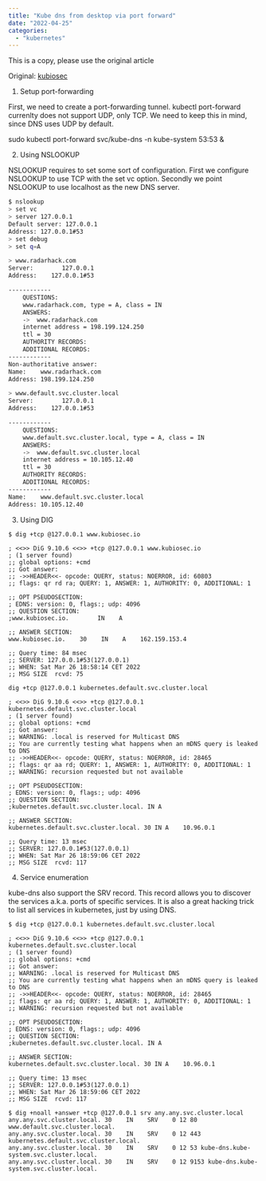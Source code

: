 ```yaml
---
title: "Kube dns from desktop via port forward"
date: "2022-04-25"
categories: 
  - "kubernetes"
---
```


This is a copy, please use the original article

Original: [kubiosec](https://blog.kubiosec.io/accessing-kube-dns-from-your-desktop)

1. Setup port-forwarding

First, we need to create a port-forwarding tunnel. kubectl port-forward currenlty does not support UDP, only TCP. We need to keep this in mind, since DNS uses UDP by default.

sudo kubectl port-forward svc/kube-dns -n kube-system 53:53 &

2. Using NSLOOKUP

NSLOOKUP requires to set some sort of configuration. First we configure NSLOOKUP to use TCP with the set vc option. Secondly we point NSLOOKUP to use localhost as the new DNS server.

```bash
$ nslookup
> set vc
> server 127.0.0.1
Default server: 127.0.0.1
Address: 127.0.0.1#53
> set debug
> set q=A

> www.radarhack.com
Server:        127.0.0.1
Address:    127.0.0.1#53

------------
    QUESTIONS:
    www.radarhack.com, type = A, class = IN
    ANSWERS:
    ->  www.radarhack.com
    internet address = 198.199.124.250
    ttl = 30
    AUTHORITY RECORDS:
    ADDITIONAL RECORDS:
------------
Non-authoritative answer:
Name:    www.radarhack.com
Address: 198.199.124.250

> www.default.svc.cluster.local
Server:        127.0.0.1
Address:    127.0.0.1#53

------------
    QUESTIONS:
    www.default.svc.cluster.local, type = A, class = IN
    ANSWERS:
    ->  www.default.svc.cluster.local
    internet address = 10.105.12.40
    ttl = 30
    AUTHORITY RECORDS:
    ADDITIONAL RECORDS:
------------
Name:    www.default.svc.cluster.local
Address: 10.105.12.40
```

3. Using DIG

```shell
$ dig +tcp @127.0.0.1 www.kubiosec.io

; <<>> DiG 9.10.6 <<>> +tcp @127.0.0.1 www.kubiosec.io
; (1 server found)
;; global options: +cmd
;; Got answer:
;; ->>HEADER<<- opcode: QUERY, status: NOERROR, id: 60803
;; flags: qr rd ra; QUERY: 1, ANSWER: 1, AUTHORITY: 0, ADDITIONAL: 1

;; OPT PSEUDOSECTION:
; EDNS: version: 0, flags:; udp: 4096
;; QUESTION SECTION:
;www.kubiosec.io.        IN    A

;; ANSWER SECTION:
www.kubiosec.io.    30    IN    A    162.159.153.4

;; Query time: 84 msec
;; SERVER: 127.0.0.1#53(127.0.0.1)
;; WHEN: Sat Mar 26 18:58:14 CET 2022
;; MSG SIZE  rcvd: 75

dig +tcp @127.0.0.1 kubernetes.default.svc.cluster.local

; <<>> DiG 9.10.6 <<>> +tcp @127.0.0.1 kubernetes.default.svc.cluster.local
; (1 server found)
;; global options: +cmd
;; Got answer:
;; WARNING: .local is reserved for Multicast DNS
;; You are currently testing what happens when an mDNS query is leaked to DNS
;; ->>HEADER<<- opcode: QUERY, status: NOERROR, id: 28465
;; flags: qr aa rd; QUERY: 1, ANSWER: 1, AUTHORITY: 0, ADDITIONAL: 1
;; WARNING: recursion requested but not available

;; OPT PSEUDOSECTION:
; EDNS: version: 0, flags:; udp: 4096
;; QUESTION SECTION:
;kubernetes.default.svc.cluster.local. IN A

;; ANSWER SECTION:
kubernetes.default.svc.cluster.local. 30 IN A    10.96.0.1

;; Query time: 13 msec
;; SERVER: 127.0.0.1#53(127.0.0.1)
;; WHEN: Sat Mar 26 18:59:06 CET 2022
;; MSG SIZE  rcvd: 117
```

4. Service enumeration

kube-dns also support the SRV record. This record allows you to discover the services a.k.a. ports of specific services. It is also a great hacking trick to list all services in kubernetes, just by using DNS.

```shell
$ dig +tcp @127.0.0.1 kubernetes.default.svc.cluster.local

; <<>> DiG 9.10.6 <<>> +tcp @127.0.0.1 kubernetes.default.svc.cluster.local
; (1 server found)
;; global options: +cmd
;; Got answer:
;; WARNING: .local is reserved for Multicast DNS
;; You are currently testing what happens when an mDNS query is leaked to DNS
;; ->>HEADER<<- opcode: QUERY, status: NOERROR, id: 28465
;; flags: qr aa rd; QUERY: 1, ANSWER: 1, AUTHORITY: 0, ADDITIONAL: 1
;; WARNING: recursion requested but not available

;; OPT PSEUDOSECTION:
; EDNS: version: 0, flags:; udp: 4096
;; QUESTION SECTION:
;kubernetes.default.svc.cluster.local. IN A

;; ANSWER SECTION:
kubernetes.default.svc.cluster.local. 30 IN A    10.96.0.1

;; Query time: 13 msec
;; SERVER: 127.0.0.1#53(127.0.0.1)
;; WHEN: Sat Mar 26 18:59:06 CET 2022
;; MSG SIZE  rcvd: 117

$ dig +noall +answer +tcp @127.0.0.1 srv any.any.svc.cluster.local
any.any.svc.cluster.local. 30    IN    SRV    0 12 80 www.default.svc.cluster.local.
any.any.svc.cluster.local. 30    IN    SRV    0 12 443 kubernetes.default.svc.cluster.local.
any.any.svc.cluster.local. 30    IN    SRV    0 12 53 kube-dns.kube-system.svc.cluster.local.
any.any.svc.cluster.local. 30    IN    SRV    0 12 9153 kube-dns.kube-system.svc.cluster.local.
```
